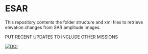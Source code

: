 # ESAR
This repository contents the folder structure and xml files to retrieve elevation changes from SAR amplitude images.

PUT RECENT UPDATES TO INCLUDE OTHER MISSIONS

[![DOI](https://zenodo.org/badge/DOI/10.5281/zenodo.6784982.svg)](https://doi.org/10.5281/zenodo.6784982)
